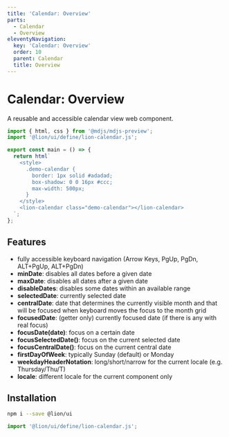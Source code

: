 ```yaml
---
title: 'Calendar: Overview'
parts:
  - Calendar
  - Overview
eleventyNavigation:
  key: 'Calendar: Overview'
  order: 10
  parent: Calendar
  title: Overview
---
```


# Calendar: Overview

A reusable and accessible calendar view web component.

```js script
import { html, css } from '@mdjs/mdjs-preview';
import '@lion/ui/define/lion-calendar.js';
```

```js preview-story
export const main = () => {
  return html`
    <style>
      .demo-calendar {
        border: 1px solid #adadad;
        box-shadow: 0 0 16px #ccc;
        max-width: 500px;
      }
    </style>
    <lion-calendar class="demo-calendar"></lion-calendar>
  `;
};
```

## Features

- fully accessible keyboard navigation (Arrow Keys, PgUp, PgDn, ALT+PgUp, ALT+PgDn)
- **minDate**: disables all dates before a given date
- **maxDate**: disables all dates after a given date
- **disableDates**: disables some dates within an available range
- **selectedDate**: currently selected date
- **centralDate**: date that determines the currently visible month and that will be focused when keyboard moves the focus to the month grid
- **focusedDate**: (getter only) currently focused date (if there is any with real focus)
- **focusDate(date)**: focus on a certain date
- **focusSelectedDate()**: focus on the current selected date
- **focusCentralDate()**: focus on the current central date
- **firstDayOfWeek**: typically Sunday (default) or Monday
- **weekdayHeaderNotation**: long/short/narrow for the current locale (e.g. Thursday/Thu/T)
- **locale**: different locale for the current component only

## Installation

```bash
npm i --save @lion/ui
```

```js
import '@lion/ui/define/lion-calendar.js';
```
